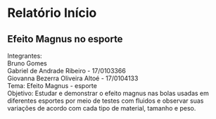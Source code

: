 # Relatório Início
## Efeito Magnus no esporte
Integrantes:  
  Bruno Gomes  
  Gabriel de Andrade Ribeiro - 17/0103366  
  Giovanna Bezerra Oliveira Altoé - 17/0104133  
Tema: Efeito Magnus - esporte  
Objetivo: Estudar e demonstrar o efeito magnus nas bolas usadas em diferentes esportes por meio de testes com fluidos e observar suas variações de acordo com cada tipo de material, tamanho e peso.
